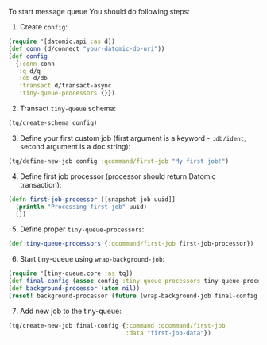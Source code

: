 To start message queue You should do following steps:
1. Create `config`:
```clojure 
(require '[datomic.api :as d])
(def conn (d/connect "your-datomic-db-uri"))
(def config 
  {:conn conn
   :q d/q
   :db d/db
   :transact d/transact-async
   :tiny-queue-processors {}})
```
2. Transact `tiny-queue` schema:
```clojure
(tq/create-schema config)
```
3. Define your first custom job (first argument is a keyword - `:db/ident`, second argument is a doc string):
```clojure
(tq/define-new-job config :qcommand/first-job "My first job!")
```
4. Define first job processor (processor should return Datomic transaction):
```clojure
(defn first-job-processor [[snapshot job uuid]]
  (println "Processing first job" uuid)
  [])
```
5. Define proper `tiny-queue-processors`:
```clojure
(def tiny-queue-processors {:qcommand/first-job first-job-processor})
```
6. Start tiny-queue using `wrap-background-job`:
```clojure
(require '[tiny-queue.core :as tq])
(def final-config (assoc config :tiny-queue-processors tiny-queue-processors))
(def background-processor (atom nil))
(reset! background-processor (future (wrap-background-job final-config 0)))
```
7. Add new job to the tiny-queue:
```clojure
(tq/create-new-job final-config {:command :qcommand/first-job
                                 :data "first-job-data"})
```
